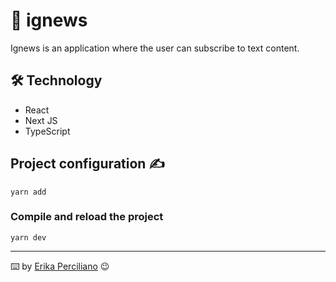 # 🤗 ignews
Ignews is an application where the user can subscribe to text content. 


## 🛠 Technology
* React
* Next JS
* TypeScript

## Project configuration ✍️
```
yarn add
```

### Compile and reload the project
```
yarn dev
```

---
⌨️ by [Erika Perciliano](https://github.com/erikaperciliano) 😉
